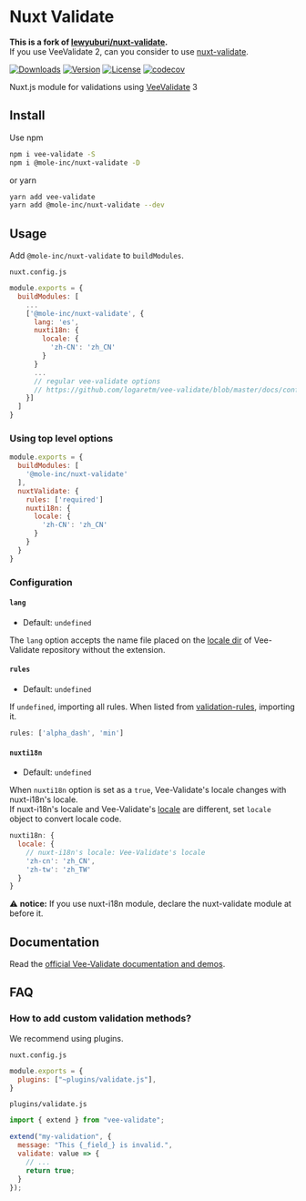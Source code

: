 # Nuxt Validate

**This is a fork of [lewyuburi/nuxt-validate](https://github.com/lewyuburi/nuxt-validate).**  
If you use VeeValidate 2, can you consider to use [nuxt-validate](https://github.com/lewyuburi/nuxt-validate/tree/c0879facf4abf461a0fbdbd3afe3fd9247be56ec).

[![Downloads](https://badgen.net/npm/dm/@mole-inc/nuxt-validate)](https://www.npmjs.com/package/@mole-inc/nuxt-validate)
[![Version](https://badgen.net/npm/v/@mole-inc/nuxt-validate)](https://www.npmjs.com/package/@mole-inc/nuxt-validate)
[![License](https://badgen.net/npm/license/@mole-inc/nuxt-validate)](https://www.npmjs.com/package/@mole-inc/nuxt-validate)
[![codecov](https://codecov.io/gh/mole-inc/nuxt-validate/branch/master/graph/badge.svg)](https://codecov.io/gh/mole-inc/nuxt-validate)

Nuxt.js module for validations using [VeeValidate](https://github.com/logaretm/vee-validate) 3

## Install

Use npm

```sh
npm i vee-validate -S
npm i @mole-inc/nuxt-validate -D
```

or yarn

```sh
yarn add vee-validate
yarn add @mole-inc/nuxt-validate --dev
```

## Usage

Add `@mole-inc/nuxt-validate` to `buildModules`.

`nuxt.config.js`

```js
module.exports = {
  buildModules: [
    ...
    ['@mole-inc/nuxt-validate', {
      lang: 'es',
      nuxti18n: {
        locale: {
          'zh-CN': 'zh_CN'
        }
      }
      ...
      // regular vee-validate options
      // https://github.com/logaretm/vee-validate/blob/master/docs/configuration.md
    }]
  ]
}
```

### Using top level options

```js
module.exports = {
  buildModules: [
    '@mole-inc/nuxt-validate'
  ],
  nuxtValidate: {
    rules: ['required']
    nuxti18n: {
      locale: {
        'zh-CN': 'zh_CN'
      }
    }
  }
}
```

### Configuration

#### `lang`

- Default: `undefined`

The `lang` option accepts the name file placed on the [locale dir](https://github.com/logaretm/vee-validate/tree/master/locale) of Vee-Validate repository without the extension.

#### `rules`

- Default: `undefined`

If `undefined`, importing all rules.
When listed from [validation-rules](https://logaretm.github.io/vee-validate/api/rules.html#validation-rules), importing it.

```js
rules: ['alpha_dash', 'min']
```

#### `nuxti18n`

- Default: `undefined`

When `nuxti18n` option is set as a `true`, Vee-Validate's locale changes with nuxt-i18n's locale.  
If nuxt-i18n's locale and Vee-Validate's [locale](https://github.com/logaretm/vee-validate/tree/master/locale) are different, set `locale` object to convert locale code.

```js
nuxti18n: {
  locale: {
    // nuxt-i18n's locale: Vee-Validate's locale
    'zh-cn': 'zh_CN',
    'zh-tw': 'zh_TW'
  }
}
```

:warning: **notice:** If you use nuxt-i18n module, declare the nuxt-validate module at before it.

## Documentation

Read the [official Vee-Validate documentation and demos](https://logaretm.github.io/vee-validate/).

## FAQ

### How to add custom validation methods?

We recommend using plugins.

`nuxt.config.js`

```js
module.exports = {
  plugins: ["~plugins/validate.js"],
}
```

`plugins/validate.js`

```js
import { extend } from "vee-validate";

extend("my-validation", {
  message: "This {_field_} is invalid.",
  validate: value => {
    // ...
    return true;
  }
});
```
